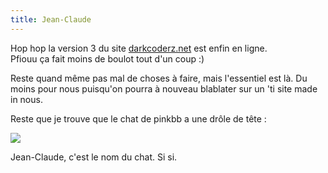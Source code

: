 ```yaml
---
title: Jean-Claude
---
```


Hop hop la version 3 du site [darkcoderz.net](http://darkcoderz.net) est enfin
en ligne.  
Pfiouu ça fait moins de boulot tout d'un coup :)

Reste quand même pas mal de choses à faire, mais l'essentiel est là. Du moins
pour nous puisqu'on pourra à nouveau blablater sur un 'ti site made in nous.

Reste que je trouve que le chat de pinkbb a une drôle de tête :

![](http://static.cyprio.net/wtf/old_pics/jeanclaude.jpg)

Jean-Claude, c'est le nom du chat. Si si.

